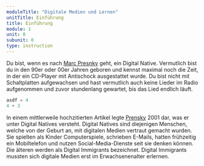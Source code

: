 ```yaml
---
moduleTitle: "Digitale Medien und Lernen"
unitTitle: Einführung
title: Einführung
module: 1
unit: 0
subunit: 0
type: instruction
---
```


<!-- <flipcard id="1"></flipcard> -->
Du bist, wenn es nach [Marc Presnky](https://en.wikipedia.org/wiki/Marc_Prensky) geht, ein Digital Native. Vermutlich bist du in den 90er oder 00er Jahren geboren und kennst maximal noch die Zeit, in der ein CD-Player mit Antischock ausgestattet wurde. Du bist nicht mit Schaltplatten aufgewachsen und hast vermutlich auch keine Lieder im Radio aufgenommen und zuvor stundenlang gewartet, bis das Lied endlich läuft. 

```python
asdf = 4
4 + 3
```

In einem mittlerweile hochzitierten Artikel legte [Prensky](https://www.emeraldinsight.com/doi/pdfplus/10.1108/10748120110424816) 2001 dar, was er unter Digital Natives versteht. Digital Natives sind diejenigen Menschen, welche von der Geburt an, mit digitalen Medien vertraut gemacht wurden. Sie spielten als Kinder Computerspiele, schrieben E-Mails, hatten frühzeitig ein Mobiltelefon und nutzen Social-Media-Dienste seit sie denken können. Die älteren werden als Digital Immigrants bezeichnet. Digital Immigrants mussten sich digitale Medien erst im Erwachsenenalter erlernen. 
